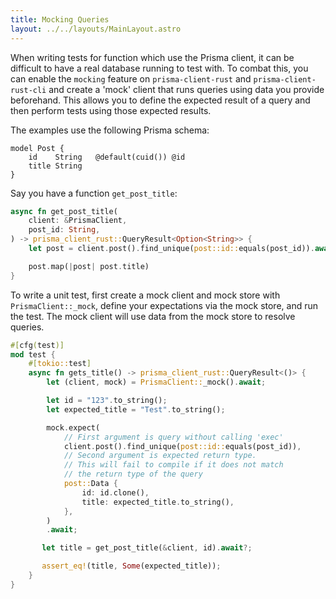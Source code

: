 ```yaml
---
title: Mocking Queries
layout: ../../layouts/MainLayout.astro
---
```


When writing tests for function which use the Prisma client,
it can be difficult to have a real database running to test with.
To combat this, you can enable the `mocking` feature on `prisma-client-rust` and `prisma-client-rust-cli`
and create a 'mock' client that runs queries using data you provide beforehand.
This allows you to define the expected result of a query and then perform tests using those expected results.

The examples use the following Prisma schema:

```prisma
model Post {
    id    String   @default(cuid()) @id
    title String
}
```

Say you have a function `get_post_title`:

```rust
async fn get_post_title(
    client: &PrismaClient,
    post_id: String,
) -> prisma_client_rust::QueryResult<Option<String>> {
    let post = client.post().find_unique(post::id::equals(post_id)).await?;

    post.map(|post| post.title)
}
```

To write a unit test,
first create a mock client and mock store with `PrismaClient::_mock`,
define your expectations via the mock store,
and run the test.
The mock client will use data from the mock store to resolve queries.

```rust
#[cfg(test)]
mod test {
    #[tokio::test]
    async fn gets_title() -> prisma_client_rust::QueryResult<()> {
        let (client, mock) = PrismaClient::_mock().await;

        let id = "123".to_string();
        let expected_title = "Test".to_string();

        mock.expect(
            // First argument is query without calling 'exec'
            client.post().find_unique(post::id::equals(post_id)),
            // Second argument is expected return type.
            // This will fail to compile if it does not match
            // the return type of the query
            post::Data {
                id: id.clone(),
                title: expected_title.to_string(),
            },
        )
        .await;

       let title = get_post_title(&client, id).await?;

       assert_eq!(title, Some(expected_title));
    }
}
```
